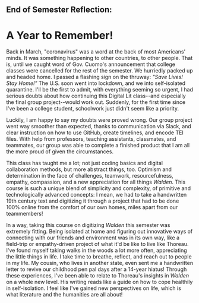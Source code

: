 ## End of Semester Reflection:

# A Year to Remember!

Back in March, "coronavirus" was a word at the back of most Americans' minds. It was something happening to other countries, to other people. That is, until we caught word of Gov. Cuomo's announcement that college classes were cancelled for the rest of the semester. We hurriedly packed up and headed home. I passed a flashing sign on the thruway: *"Save Lives! Stay Home!"* The U.S. soon went into lockdown, and we into self-isolated quarantine. I'll be the first to admit, with everything seeming so urgent, I had serious doubts about how continuing this Digital Lit class--and especially the final group project--would work out. Suddenly, for the first time since I've been a college student, schoolwork just didn't seem like a priority. 

Luckily, I am happy to say my doubts were proved wrong. Our group project went way smoother than expected, thanks to communication via Slack, and clear instruction on how to use GitHub, create timelines, and encode TEI files. With help from professors, teaching assistants, classmates, and teammates, our group was able to complete a finished product that I am all the more proud of given the circumstances. 

This class has taught me a lot; not just coding basics and digital collaboration methods, but more abstract things, too. Optimism and determination in the face of challenges, teamwork, resourcefulness, empathy, compassion, and a new appreciation for all things *Walden*. This course is such a unique blend of simplicity and complexity, of primitive and technologically advanced concepts: I mean, we had to take a handwritten 19th century text and digitizing it through a project that had to be done 100% online from the comfort of our own homes, miles apart from our teammembers! 

In a way, taking this course on digitizing *Walden* this semester was extremely fitting. Being isolated at home and figuring out innovative ways of connecting with our friends and environment was in its own way, like a field-trip or empathy-driven project of what it'd be like to live like Thoreau. I've found myself taking walks in the woods a lot more often, appreciating the little things in life. I take time to breathe, reflect, and reach out to people in my life. My cousin, who lives in another state, even sent me a handwritten letter to revive our childhood pen pal days after a 14-year hiatus! Through these experiences, I've been able to relate to Thoreau's insights in *Walden* on a whole new level. His writing reads like a guide on how to cope healthily in self-isolation. I feel like I've gained new perspectives on life, which is what literature and the humanities are all about!